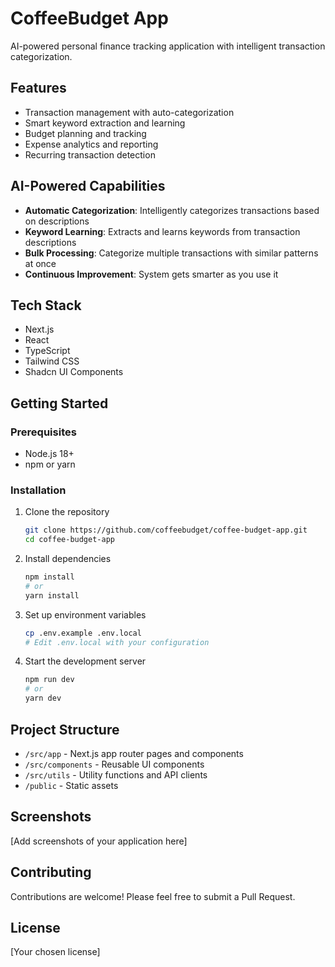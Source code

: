 # CoffeeBudget App

AI-powered personal finance tracking application with intelligent transaction categorization.

## Features

- Transaction management with auto-categorization
- Smart keyword extraction and learning
- Budget planning and tracking
- Expense analytics and reporting
- Recurring transaction detection

## AI-Powered Capabilities

- **Automatic Categorization**: Intelligently categorizes transactions based on descriptions
- **Keyword Learning**: Extracts and learns keywords from transaction descriptions
- **Bulk Processing**: Categorize multiple transactions with similar patterns at once
- **Continuous Improvement**: System gets smarter as you use it

## Tech Stack

- Next.js
- React
- TypeScript
- Tailwind CSS
- Shadcn UI Components

## Getting Started

### Prerequisites

- Node.js 18+
- npm or yarn

### Installation

1. Clone the repository
   ```bash
   git clone https://github.com/coffeebudget/coffee-budget-app.git
   cd coffee-budget-app
   ```

2. Install dependencies
   ```bash
   npm install
   # or
   yarn install
   ```

3. Set up environment variables
   ```bash
   cp .env.example .env.local
   # Edit .env.local with your configuration
   ```

4. Start the development server
   ```bash
   npm run dev
   # or
   yarn dev
   ```

## Project Structure

- `/src/app` - Next.js app router pages and components
- `/src/components` - Reusable UI components
- `/src/utils` - Utility functions and API clients
- `/public` - Static assets

## Screenshots

[Add screenshots of your application here]

## Contributing

Contributions are welcome! Please feel free to submit a Pull Request.

## License

[Your chosen license]
